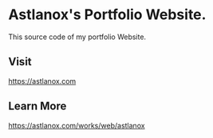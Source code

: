 # Astlanox's Portfolio Website.
This source code of my portfolio Website.  
## Visit
<https://astlanox.com>
## Learn More
<https://astlanox.com/works/web/astlanox>
